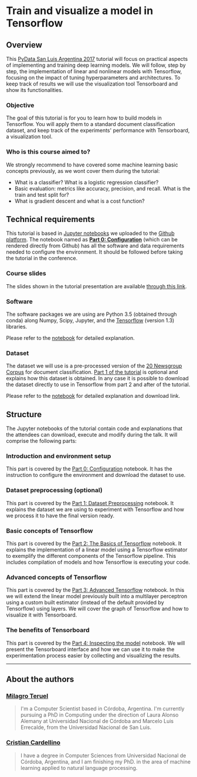 # Train and visualize a model in Tensorflow

## Overview

This [PyData San Luis Argentina 2017](https://pydata.org/sanluis2017/) tutorial
will focus on practical aspects of implementing and training deep learning
models.  We will follow, step by step, the implementation of linear and
nonlinear models with Tensorflow, focusing on the impact of tuning
hyperparameters and architectures. To keep track of results we will use the
visualization tool Tensorboard and show its functionalities.

### Objective

The goal of this tutorial is for you to learn how to build models in
Tensorflow. You will apply them to a standard document classification dataset,
and keep track of the experiments' performance with Tensorboard, a
visualization tool. 

### Who is this course aimed to?

We strongly recommend to have covered some machine learning basic concepts
previously, as we wont cover them during the tutorial:

- What is a classifier? What is a logistic regression classifier?
- Basic evaluation: metrics like accuracy, precision, and recall. What is the
  train and test split for?
- What is gradient descent and what is a cost function?

## Technical requirements

This tutorial is based in [Jupyter notebooks](http://jupyter.org/) we uploaded
to the [Github platform](https://github.com/PLN-FaMAF/tensorflowTutorial2017).
The notebook named as [**Part 0:
Configuration**](https://github.com/PLN-FaMAF/tensorflowTutorial2017/blob/master/tensorflow_tutorial_0.ipynb)
(which can be rendered directly from Github) has all the software and data
requirements needed to configure the environment. It should be followed before
taking the tutorial in the conference.

### Course slides

The slides shown in the tutorial presentation are available [through this
link](https://docs.google.com/presentation/d/1IoIN5gJPFbvDv_IaIaLFwd6Y9RTVNAxz_5DIhLFZ4bA/edit?usp=sharing).

### Software

The software packages we are using are Python 3.5 (obtained through conda)
along Numpy, Scipy, Jupyter, and the
[Tensorflow](https://www.tensorflow.org/versions/r1.3/install/) (version 1.3)
libraries. 

Please refer to the
[notebook](https://github.com/PLN-FaMAF/tensorflowTutorial2017/blob/master/tensorflow_tutorial_0.ipynb)
for detailed explanation.

### Dataset

The dataset we will use is a pre-processed version of the [20 Newsgroup
Corpus](http://qwone.com/~jason/20Newsgroups/) for document classification.
[Part 1 of the
tutorial](https://github.com/PLN-FaMAF/tensorflowTutorial2017/blob/master/tensorflow_tutorial_1.ipynb)
is optional and explains how this dataset is obtained.  In any case it is
possible to download the dataset directly to use in Tensorflow from part 2 and
after of the tutorial.

Please refer to the
[notebook](https://github.com/PLN-FaMAF/tensorflowTutorial2017/blob/master/tensorflow_tutorial_0.ipynb)
for detailed explanation and download link.

## Structure

The Jupyter notebooks of the tutorial contain code and explanations that the
attendees can download, execute and modify during the talk. It will comprise
the following parts:

### Introduction and environment setup

This part is covered by the [Part 0:
Configuration](https://github.com/PLN-FaMAF/tensorflowTutorial2017/blob/master/tensorflow_tutorial_0.ipynb)
notebook. It has the instruction to configure the environment and download the
dataset to use.

### Dataset preprocessing (optional)

This part is covered by the [Part 1: Dataset
Preprocessing](https://github.com/PLN-FaMAF/tensorflowTutorial2017/blob/master/tensorflow_tutorial_1.ipynb)
notebook. It explains the dataset we are using to experiment with Tensorflow
and how we process it to have the final version ready.

### Basic concepts of Tensorflow

This part is covered by the [Part 2: The Basics of
Tensorflow](https://github.com/PLN-FaMAF/tensorflowTutorial2017/blob/master/tensorflow_tutorial_2.ipynb)
notebook. It explains the implementation of a linear model using a Tensorflow
estimator to exemplify the different components of the Tensorflow pipeline.
This includes compilation of models and how Tensorflow is executing your code.

### Advanced concepts of Tensorflow

This part is covered by the [Part 3: Advanced
Tensorflow](https://github.com/PLN-FaMAF/tensorflowTutorial2017/blob/master/tensorflow_tutorial_3.ipynb)
notebook. In this we will extend the linear model previously built into a
multilayer perceptron using a custom built estimator (instead of the default
provided by Tensorflow) using layers. We will cover the graph of Tensorflow and
how to visualize it with Tensorboard.

### The benefits of Tensorboard

This part is covered by the [Part 4: Inspecting the
model](https://github.com/PLN-FaMAF/tensorflowTutorial2017/blob/master/tensorflow_tutorial_4.ipynb)
notebook.  We will present the Tensorboard interface and how we can use it to
make the experimentation process easier by collecting and visualizing the
results.

---

## About the authors

### [Milagro Teruel](https://cs.famaf.unc.edu.ar/~mteruel/)

> I'm a Computer Scientist based in Córdoba, Argentina. I'm currently pursuing a
> PhD in Computing under the direction of Laura Alonso Alemany at Universidad
> Nacional de Córdoba and Marcelo Luis Errecalde, from the Universidad Nacional
> de San Luis. 

### [Cristian Cardellino](http://crscardellino.me)

> I have a degree in Computer Sciences from Universidad Nacional de Córdoba,
> Argentina, and I am finishing my PhD. in the area of machine learning applied
> to natural language processing.

